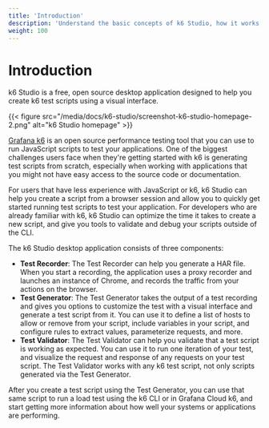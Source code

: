 ```yaml
---
title: 'Introduction'
description: 'Understand the basic concepts of k6 Studio, how it works, and how to get started.'
weight: 100
---
```


# Introduction

k6 Studio is a free, open source desktop application designed to help you create k6 test scripts using a visual interface.

{{< figure src="/media/docs/k6-studio/screenshot-k6-studio-homepage-2.png" alt="k6 Studio homepage" >}}

[Grafana k6](https://grafana.com/docs/k6/latest/) is an open source performance testing tool that you can use to run JavaScript scripts to test your applications. One of the biggest challenges users face when they're getting started with k6 is generating test scripts from scratch, especially when working with applications that you might not have easy access to the source code or documentation.

For users that have less experience with JavaScript or k6, k6 Studio can help you create a script from a browser session and allow you to quickly get started running test scripts to test your application. For developers who are already familiar with k6, k6 Studio can optimize the time it takes to create a new script, and give you tools to validate and debug your scripts outside of the CLI.

The k6 Studio desktop application consists of three components:

- **Test Recorder**: The Test Recorder can help you generate a HAR file. When you start a recording, the application uses a proxy recorder and launches an instance of Chrome, and records the traffic from your actions on the browser.
- **Test Generator**: The Test Generator takes the output of a test recording and gives you options to customize the test with a visual interface and generate a test script from it. You can use it to define a list of hosts to allow or remove from your script, include variables in your script, and configure rules to extract values, parameterize requests, and more.
- **Test Validator**: The Test Validator can help you validate that a test script is working as expected. You can use it to run one iteration of your test, and visualize the request and response of any requests on your test script. The Test Validator works with any k6 test script, not only scripts generated via the Test Generator.

After you create a test script using the Test Generator, you can use that same script to run a load test using the k6 CLI or in Grafana Cloud k6, and start getting more information about how well your systems or applications are performing.
